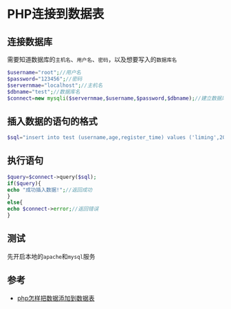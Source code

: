 # PHP连接到数据表

## 连接数据库

需要知道数据库的`主机名`、`用户名`、`密码`，以及想要写入的`数据库名`

```php
$username="root";//用户名
$password="123456";//密码
$servernmae="localhost";//主机名
$dbname="test";//数据库名
$connect=new mysqli($servernmae,$username,$password,$dbname);//建立数据库连接
```

## 插入数据的语句的格式

```php
$sql="insert into test (username,age,register_time) values ('liming',20,'{$time1}') ";//字段名和字段值要一一对应
```

## 执行语句

```php
$query=$connect->query($sql);
if($query){
echo "成功插入数据!";//返回成功
}
else{
echo $connect->error;//返回错误
}
```

## 测试

先开启本地的`apache`和`mysql`服务

## 参考

* [php怎样把数据添加到数据表](https://www.php.cn/php-ask-429934.html)

